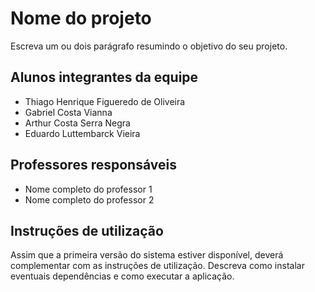 # Nome do projeto

Escreva um ou dois parágrafo resumindo o objetivo do seu projeto.

## Alunos integrantes da equipe

* Thiago Henrique Figueredo de Oliveira
* Gabriel Costa Vianna
* Arthur Costa Serra Negra
* Eduardo Luttembarck Vieira

## Professores responsáveis

* Nome completo do professor 1
* Nome completo do professor 2

## Instruções de utilização

Assim que a primeira versão do sistema estiver disponível, deverá complementar com as instruções de utilização. Descreva como instalar eventuais dependências e como executar a aplicação.
